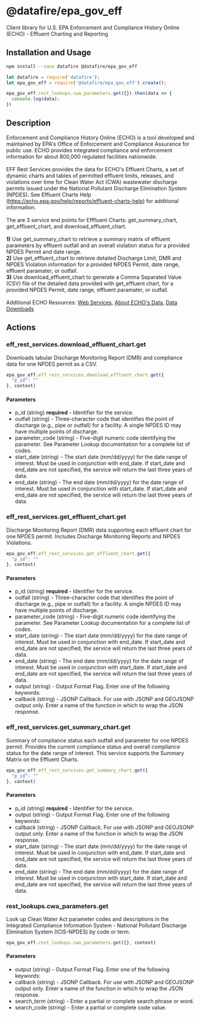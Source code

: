 # @datafire/epa_gov_eff

Client library for U.S. EPA Enforcement and Compliance History Online (ECHO) - Effluent Charting and Reporting

## Installation and Usage
```bash
npm install --save datafire @datafire/epa_gov_eff
```

```js
let datafire = require('datafire');
let epa_gov_eff = require('@datafire/epa_gov_eff').create();

epa_gov_eff.rest_lookups.cwa_parameters.get({}).then(data => {
  console.log(data);
})
```

## Description
Enforcement and Compliance History Online (ECHO) is a tool developed and maintained by EPA's Office of Enforcement and Compliance Assurance for public use.
ECHO provides integrated compliance and enforcement information for about 800,000 regulated facilities nationwide.
<BR><BR>EFF Rest Services provides the data for ECHO's Effluent Charts, a set of dynamic charts and tables of permitted effluent limits, releases, and violations over time for 
Clean Water Act (CWA) wastewater discharge permits issued under the National Pollutant Discharge Elimination System (NPDES).  See Effluent Charts Help (https://echo.epa.gov/help/reports/effluent-charts-help) for additional information.
<BR><BR>
The are 3 service end points for Efffluent Charts:  get_summary_chart, get_effluent_chart, and download_effluent_chart.
<br>
<br><b>1)</b>  Use get_summary_chart to retrieve a summary matrix of effluent parameters by effluent outfall and an overall violation status for a provided NPDES Permit and date range.
<br><b>2)</b>  Use get_effluent_chart to retrieve detailed Discharge Limit, DMR and NPDES Violation information for a provided NPDES Permit, date range, effluent paramater, or outfall.
<br><b>3)</b>  Use download_effluent_chart to generate a Comma Separated Value (CSV) file of the detailed data provided with get_effluent chart, for a provided NPDES Permit, date range, effluent paramater, or outfall.
<br>
<br>
Additional ECHO Resources:   <a href="https://echo.epa.gov/tools/web-services">Web Services</a>, <a href="https://echo.epa.gov/resources/echo-data/about-the-data">About ECHO's Data</a>, <a href="https://echo.epa.gov/tools/data-downloads">Data Downloads</a>
<br>


## Actions
### eff_rest_services.download_effluent_chart.get
Downloads tabular Discharge Monitoring Report (DMR) and compliance data for one NPDES permit as a CSV.


```js
epa_gov_eff.eff_rest_services.download_effluent_chart.get({
  "p_id": ""
}, context)
```

#### Parameters
* p_id (string) **required** - Identifier for the service.
* outfall (string) - Three-character code that identifies the point of discharge (e.g., pipe or outfall) for a facility. A single NPDES ID may have multiple points of discharge.
* parameter_code (string) - Five-digit numeric code identifying the parameter. See Parameter Lookup documentation for a complete list of codes.
* start_date (string) - The start date (mm/dd/yyyy) for the date range of interest. Must be used in conjunction with end_date. If start_date and end_date are not specified, the service will return the last three years of data.
* end_date (string) - The end date (mm/dd/yyyy) for the date range of interest. Must be used in conjunction with start_date. If start_date and end_date are not specified, the service will return the last three years of data.

### eff_rest_services.get_effluent_chart.get
Discharge Monitoring Report (DMR) data supporting each effluent chart for one NPDES permit. Includes Discharge Monitoring Reports and NPDES Violations. 




```js
epa_gov_eff.eff_rest_services.get_effluent_chart.get({
  "p_id": ""
}, context)
```

#### Parameters
* p_id (string) **required** - Identifier for the service.
* outfall (string) - Three-character code that identifies the point of discharge (e.g., pipe or outfall) for a facility. A single NPDES ID may have multiple points of discharge.
* parameter_code (string) - Five-digit numeric code identifying the parameter. See Parameter Lookup documentation for a complete list of codes.
* start_date (string) - The start date (mm/dd/yyyy) for the date range of interest. Must be used in conjunction with end_date. If start_date and end_date are not specified, the service will return the last three years of data.
* end_date (string) - The end date (mm/dd/yyyy) for the date range of interest. Must be used in conjunction with start_date. If start_date and end_date are not specified, the service will return the last three years of data.
* output (string) - Output Format Flag.  Enter one of the following keywords:
* callback (string) - JSONP Callback.  For use with JSONP and GEOJSONP output only.  Enter a name of the function in which to wrap the JSON response.

### eff_rest_services.get_summary_chart.get
Summary of compliance status each outfall and parameter for one NPDES permit. Provides the current compliance status and overall compliance status for the date range of interest. This service supports the Summary Matrix on the Effluent Charts.


```js
epa_gov_eff.eff_rest_services.get_summary_chart.get({
  "p_id": ""
}, context)
```

#### Parameters
* p_id (string) **required** - Identifier for the service.
* output (string) - Output Format Flag.  Enter one of the following keywords:
* callback (string) - JSONP Callback.  For use with JSONP and GEOJSONP output only.  Enter a name of the function in which to wrap the JSON response.
* start_date (string) - The start date (mm/dd/yyyy) for the date range of interest. Must be used in conjunction with end_date. If start_date and end_date are not specified, the service will return the last three years of data.
* end_date (string) - The end date (mm/dd/yyyy) for the date range of interest. Must be used in conjunction with start_date. If start_date and end_date are not specified, the service will return the last three years of data.

### rest_lookups.cwa_parameters.get
Look up Clean Water Act parameter codes and descriptions in the Integrated Compliance Information System - National Pollutant Discharge Elimination System (ICIS-NPDES) by code or term.


```js
epa_gov_eff.rest_lookups.cwa_parameters.get({}, context)
```

#### Parameters
* output (string) - Output Format Flag.  Enter one of the following keywords:
* callback (string) - JSONP Callback.  For use with JSONP and GEOJSONP output only.  Enter a name of the function in which to wrap the JSON response.
* search_term (string) - Enter a partial or complete search phrase or word.
* search_code (string) - Enter a partial or complete code value.

